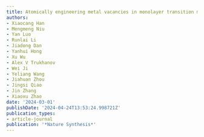 ```yaml
---
title: Atomically engineering metal vacancies in monolayer transition metal dichalcogenides
authors:
- Xiaocang Han
- Mengmeng Niu
- Yan Luo
- Runlai Li
- Jiadong Dan
- Yanhui Hong
- Xu Wu
- Alex V Trukhanov
- Wei Ji
- Yeliang Wang
- Jiahuan Zhou
- Jingsi Qiao
- Jin Zhang
- Xiaoxu Zhao
date: '2024-03-01'
publishDate: '2024-04-24T13:53:24.998721Z'
publication_types:
- article-journal
publication: '*Nature Synthesis*'
---
```

